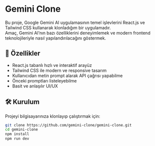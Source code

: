 # Gemini Clone

Bu proje, Google Gemini AI uygulamasının temel işlevlerini React.js ve Tailwind CSS kullanarak klonladığım bir uygulamadır.  
Amaç, Gemini AI’nın bazı özelliklerini deneyimlemek ve modern frontend teknolojileriyle nasıl yapılandırılacağını göstermek.

## 🚀 Özellikler

- React.js tabanlı hızlı ve interaktif arayüz
- Tailwind CSS ile modern ve responsive tasarım
- Kullanıcıdan metin prompt alarak API çağrısı yapabilme
- Önceki promptları listeleyebilme
- Basit ve anlaşılır UI/UX

## 🛠 Kurulum

Projeyi bilgisayarınıza klonlayıp çalıştırmak için:

```bash
git clone https://github.com/gemini-clone/gemini-clone.git
cd gemini-clone
npm install
npm run dev 
```
